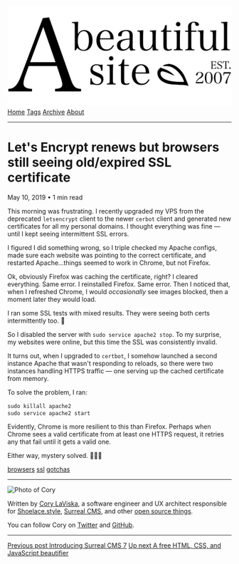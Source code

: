 <a href="../../index.html" class="header-link"><img src="../../images/logos/wordmark.svg" alt="A Beautiful Site" class="wordmark" /></a> <a href="../../index.html" class="nav-item">Home</a> <a href="../../tags/index.html" class="nav-item">Tags</a> <a href="../index.html" class="nav-item">Archive</a> <a href="../../about/index.html" class="nav-item">About</a>

---

# Let's Encrypt renews but browsers still seeing old/expired SSL certificate

May 10, 2019 • 1 min read

This morning was frustrating. I recently upgraded my VPS from the deprecated `letsencrypt` client to the newer `cerbot` client and generated new certificates for all my personal domains. I thought everything was fine — until I kept seeing intermittent SSL errors.

I figured I did something wrong, so I triple checked my Apache configs, made sure each website was pointing to the correct certificate, and restarted Apache...things seemed to work in Chrome, but not Firefox.

Ok, obviously Firefox was caching the certificate, right? I cleared everything. Same error. I reinstalled Firefox. Same error. Then I noticed that, when I refreshed Chrome, I would _occasionally_ see images blocked, then a moment later they would load.

I ran some SSL tests with mixed results. They were seeing both certs intermittently too. 🤔

So I disabled the server with `sudo service apache2 stop`. To my surprise, my websites were online, but this time the SSL was consistently invalid.

It turns out, when I upgraded to `certbot`, I somehow launched a second instance Apache that wasn't responding to reloads, so there were two instances handling HTTPS traffic — one serving up the cached certificate from memory.

To solve the problem, I ran:

    sudo killall apache2
    sudo service apache2 start

Evidently, Chrome is more resilient to this than Firefox. Perhaps when Chrome sees a valid certificate from at least one HTTPS request, it retries any that fail until it gets a valid one.

Either way, mystery solved. 🕵🏻‍♂️

<a href="../../tags/browsers/index.html" class="post-tag">browsers</a> <a href="../../tags/ssl/index.html" class="post-tag">ssl</a> <a href="../../tags/gotchas/index.html" class="post-tag">gotchas</a>

---

<img src="http://0.gravatar.com/avatar/bf1b3b95fd5b096a3592247c29667b33?s=512" alt="Photo of Cory" class="avatar avatar-small" />

Written by [Cory LaViska](../../index-4.html), a software engineer and UX architect responsible for [Shoelace.style](https://shoelace.style/), [Surreal CMS](https://www.surrealcms.com/), and other [open source things](https://github.com/claviska).

You can follow Cory on [Twitter](https://twitter.com/claviska) and [GitHub](https://github.com/claviska).

---

<a href="../introducing-surreal-cms-7/index.html" class="post-nav-previous"><span class="small">Previous post</span> Introducing Surreal CMS 7</a> <a href="../a-free-html-css-and-js-beautifier/index.html" class="post-nav-next"><span class="small">Up next</span> A free HTML, CSS, and JavaScript beautifier</a>
